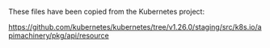 These files have been copied from the Kubernetes project:

https://github.com/kubernetes/kubernetes/tree/v1.26.0/staging/src/k8s.io/apimachinery/pkg/api/resource
